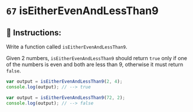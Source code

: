 # `67` isEitherEvenAndLessThan9

## 📝 Instructions:

Write a function called `isEitherEvenAndLessThan9`.

Given 2 numbers, `isEitherEvenAndLessThan9` should return `true` only if one of the numbers is even and both are less than 9, otherwise it must return `false`.


```Javascript
var output = isEitherEvenAndLessThan9(2, 4);
console.log(output); // --> true

var output = isEitherEvenAndLessThan9(72, 2);
console.log(output); // --> false
```